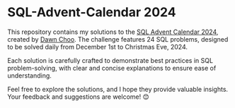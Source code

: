 # SQL-Advent-Calendar 2024

This repository contains my solutions to the [SQL Advent Calendar 2024](https://lnkd.in/dDwSxf3x), created by [Dawn Choo](https://www.linkedin.com/in/data-dawn/). The challenge features 24 SQL problems, designed to be solved daily from December 1st to Christmas Eve, 2024.

Each solution is carefully crafted to demonstrate best practices in SQL problem-solving, with clear and concise explanations to ensure ease of understanding.

Feel free to explore the solutions, and I hope they provide valuable insights. Your feedback and suggestions are welcome! 😊
